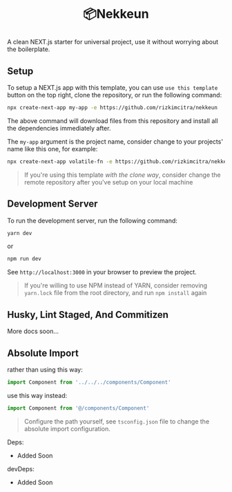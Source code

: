 # <p align="center">📦Nekkeun</p>

A clean NEXT.js starter for universal project, use it without worrying about the boilerplate.


## Setup

To setup a NEXT.js app with this template, you can use `use this template` button on the top right, clone the repository, or run the following command: 

```bash
npx create-next-app my-app -e https://github.com/rizkimcitra/nekkeun
```

The above command will download files from this repository and install all the dependencies immediately after.

The `my-app` argument is the project name, consider change to your projects' name like this one, for example:

```bash
npx create-next-app volatile-fn -e https://github.com/rizkimcitra/nekkeun
```

> If you're using this template _with the clone way_, consider change the remote repository after you've setup on your local machine
> 
## Development Server

To run the development server, run the following command:

```bash
yarn dev
```

or

```bash
npm run dev
```

See `http://localhost:3000` in your browser to preview the project.

> If you're willing to use NPM instead of YARN, consider removing `yarn.lock` file from the root directory, and run `npm install` again

## Husky, Lint Staged, And Commitizen

More docs soon...

## Absolute Import

rather than using this way:

```ts
import Component from '../../../components/Component'
```

use this way instead:

```ts
import Component from '@/components/Component'
```

> Configure the path yourself, see `tsconfig.json` file to change the absolute import configuration.

Deps:

- Added Soon

devDeps:

- Added Soon
